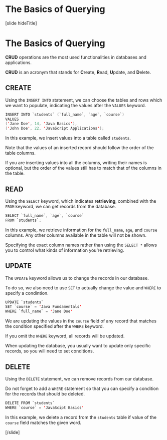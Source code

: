 # The Basics of Querying

[slide hideTitle]

# The Basics of Querying

**CRUD** operations are the most used functionalities in databases and applications.

**CRUD** is an acronym that stands for **C**reate, **R**ead, **U**pdate, and **D**elete.

## CREATE

Using the `INSERT INTO` statement, we can choose the tables and rows which we want to populate, indicating the values after the `VALUES` keyword.

``` java
INSERT INTO `students` (`full_name`, `age`, `course`)     
VALUES 
('Jane Doe', 14, 'Java Basics'), 
('John Doe', 22, 'JavaScript Applications');
```

In this example, we insert values into a table called `students`.

Note that the values of an inserted record should follow the order of the table columns.

If you are inserting values into all the columns, writing their names is optional, but the order of the values still has to match that of the columns in the table.

## READ

Using the `SELECT` keyword, which indicates **retrieving**, combined with the `FROM` keyword, we can get records from the database. 

``` java
SELECT `full_name`, `age`, `course`
FROM `students`;
```

In this example, we retrieve information for the `full_name`, `age`, and `course` columns. Any other columns available in the table will not be shown.

Specifying the exact column names rather than using the `SELECT *` allows you to control what kinds of information you're retrieving.

## UPDATE

The `UPDATE` keyword allows us to change the records in our database.

To do so, we also need to use `SET` to actually change the value and `WHERE` to specify a condintion.

``` java
UPDATE `students`                    
SET `course` = 'Java Fundamentals'   
WHERE `full_name` = 'Jane Doe'       
```

We are updating the values in the `course` field of any record that matches the condition specified after the `WHERE` keyword.

If you omit the `WHERE` keyword, all records will be updated.

When updating the database, you usually want to update only specific records, so you will need to set conditions.

## DELETE

Using the `DELETE` statement, we can remove records from our database.

Do not forget to add a `WHERE` statement so that you can specify a condition for the records that should be deleted.

``` java
DELETE FROM `students`               
WHERE `course` = 'JavaScipt Basics'   
```

In this example, we delete a record from the `students` table if value of the `course` field matches the given word.

[/slide]
